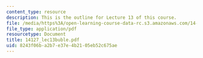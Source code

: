 ```yaml
---
content_type: resource
description: This is the outline for Lecture 13 of this course.
file: /media/https%3A/open-learning-course-data-rc.s3.amazonaws.com/14-127-behavioral-economics-and-finance-spring-2004/8243f06ba2b7e37e4b2105eb52c675ae_14127_lec13buble.pdf
file_type: application/pdf
resourcetype: Document
title: 14127_lec13buble.pdf
uid: 8243f06b-a2b7-e37e-4b21-05eb52c675ae
---
```

